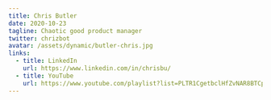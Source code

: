 ```yaml
---
title: Chris Butler
date: 2020-10-23
tagline: Chaotic good product manager
twitter: chrizbot
avatar: /assets/dynamic/butler-chris.jpg
links:
  - title: LinkedIn
    url: https://www.linkedin.com/in/chrisbu/
  - title: YouTube
    url: https://www.youtube.com/playlist?list=PLTR1CgetbclHfZvNAR8BTCpA5Hz9qFxqf
---
```

